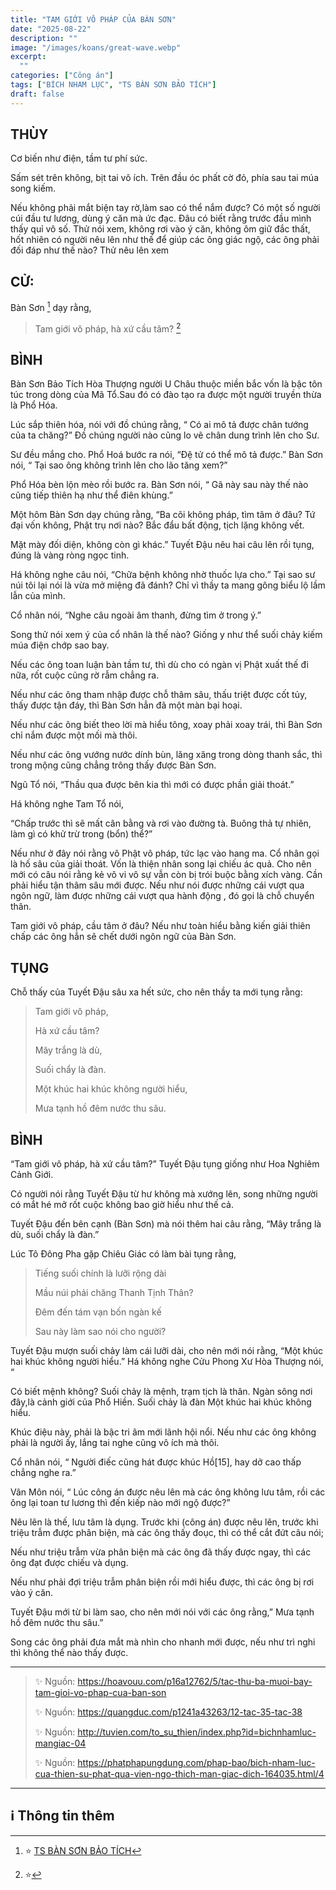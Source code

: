 ```yaml
---
title: "TAM GIỚI VÔ PHÁP CỦA BÀN SƠN"
date: "2025-08-22"
description: ""
image: "/images/koans/great-wave.webp"
excerpt: 
  ""
categories: ["Công án"]
tags: ["BÍCH NHAM LỤC", "TS BÀN SƠN BẢO TÍCH"]
draft: false
---
```


## THÙY

Cơ biến như điện, tầm tư phí sức. 

Sấm sét trên không, bịt tai vô ích. Trên đầu óc phất cờ đỏ, phía sau tai múa song kiếm. 

Nếu không phải mắt biện tay rờ,làm sao có thể nắm được? Có một số người cúi đầu tư lương, dùng ý căn mà ức đạc. Đâu có biết rằng trước đầu mình thấy quỉ vô số. Thử nói xem, không rơi vào ý căn, không ôm giữ đắc thất, hốt nhiên có người nêu lên như thế để giúp các ông giác ngộ, các ông phải đối đáp như thế nào? Thử nêu lên xem

## CỬ:

Bàn Sơn [^1] dạy rằng, 

> Tam giới vô pháp, hà xứ cầu tâm? [^14]

## BÌNH

Bàn Sơn Bảo Tích Hòa Thượng người U Châu thuộc miền bắc vốn là bậc tôn túc trong dòng của Mã Tổ.Sau đó có đào tạo ra được một người truyền thừa là Phổ Hóa.

Lúc sắp thiên hóa, nói với đồ chúng rằng, “ Có ai mô tả được chân tướng của ta chăng?” Đồ chúng người nào cũng lo vẽ chân dung trình lên cho Sư. 

Sư đều mắng cho. Phổ Hoá bước ra nói, “Đệ tử có thể mô tả được.” Bàn Sơn nói, “ Tại sao ông không trình lên cho lão tăng xem?” 

Phổ Hóa bèn lộn mèo rồi bước ra. Bàn Sơn nói, “ Gã này sau này thế nào cũng tiếp thiên hạ như thể điên khùng.”

Một hôm Bàn Sơn dạy chúng rằng, “Ba cõi không pháp, tìm tâm ở đâu? Tứ đại vốn không, Phật trụ nơi nào? Bắc đẩu bất động, tịch lặng không vết. 

Mặt mày đối diện, không còn gì khác.” Tuyết Đậu nêu hai câu lên rồi tụng, đúng là vàng ròng ngọc tinh. 

Há không nghe câu nói, “Chữa bệnh không nhờ thuốc lựa cho.” Tại sao sư núi tôi lại nói là vừa mở miệng đã đánh? Chỉ vì thầy ta mang gông biểu lộ lầm lẫn của mình.

Cổ nhân nói, “Nghe câu ngoài âm thanh, đừng tìm ở trong ý.” 

Song thử nói xem ý của cổ nhân là thế nào? Giống y như thể suối chảy kiếm múa điện chớp sao bay. 

Nếu các ông toan luận bàn tầm tư, thì dù cho có ngàn vị Phật xuất thế đi nữa, rốt cuộc cũng rờ rẫm chẳng ra. 

Nếu như các ông tham nhập được chỗ thâm sâu, thấu triệt được cốt tủy, thấy được tận đáy, thì Bàn Sơn hẳn đã một màn bại hoại. 

Nếu như các ông biết theo lời mà hiểu tông, xoay phải xoay trái, thì Bàn Sơn chỉ nắm được một mối mà thôi. 

Nếu như các ông vướng nước dính bùn, lăng xăng trong dòng thanh sắc, thì trong mộng cũng chẳng trông thấy được Bàn Sơn. 

Ngũ Tổ nói, “Thầu qua được bên kia thì mới có được phần giải thoát.”

Há không nghe Tam Tổ nói, 

“Chấp trước thì sẽ mất cân bằng và rơi vào đường tà. 
Buông thả tự nhiên, làm gì có khử trừ trong (bổn) thể?” 

Nếu như ở đây nói rằng vô Phật vô pháp, tức lạc vào hang ma. Cổ nhân gọi là hố sâu của giải thoát. Vốn là thiện nhân song lại chiếu ác quả. Cho nên mới có câu nói rằng kẻ vô vi vô sự vẫn còn bị trói buộc bằng xích vàng. Cần phải hiểu tận thâm sâu mới được. Nếu như nói được những cái vượt qua ngôn ngữ, làm được những cái vượt qua hành động , đó gọi là chỗ chuyển thân. 

Tam giới vô pháp, cầu tâm ở đâu? Nếu như toàn hiểu bằng kiến giải thiên chấp các ông hẳn sẽ chết dưới ngôn ngữ của Bàn Sơn.

## TỤNG

Chỗ thấy của Tuyết Đậu sâu xa hết sức, cho nên thầy ta mới tụng rằng:

> Tam giới vô pháp,
>
> Hà xứ cầu tâm?
>
> Mây trắng là dù,
>
> Suối chẩy là đàn.
>
> Một khúc hai khúc không người hiểu,
>
> Mưa tạnh hồ đêm nước thu sâu.

## BÌNH

“Tam giới vô pháp, hà xứ cầu tâm?” Tuyết Đậu tụng giống như Hoa Nghiêm Cảnh Giới. 

Có người nói rằng Tuyết Đậu từ hư không mà xướng lên, song những người có mắt hé mở rốt cuộc không bao giờ hiểu như thế cả. 

Tuyết Đậu đến bên cạnh (Bàn Sơn) mà nói thêm hai câu rằng, “Mây trắng là dù, suối chẩy là đàn.” 

Lúc Tô Đông Pha gặp Chiêu Giác có làm bài tụng rằng,

> Tiếng suối chính là lưỡi rộng dài
> 
> Mầu núi phải chăng Thanh Tịnh Thân?
> 
> Đêm đến tám vạn bốn ngàn kế
> 
> Sau này làm sao nói cho người?

Tuyết Đậu mượn suối chảy làm cái lưỡi dài, cho nên mới nói rằng, “Một khúc hai khúc không người hiểu.” Há không nghe Cửu Phong Xư Hòa Thượng nói, “ 

Có biết mệnh không? Suối chảy là mệnh, trạm tịch là thân. Ngàn sông nơi đây,là cảnh giới của Phổ Hiền. Suối chảy là đàn Một khúc hai khúc không hiểu. 

Khúc điệu này, phải là bậc tri âm mới lãnh hội nổi. Nếu như các ông không phải là người ấy, lắng tai nghe cũng vô ích mà thôi. 

Cổ nhân nói, “ Người điếc cũng hát được khúc Hồ[15], hay dở cao thấp chẳng nghe ra.” 

Vân Môn nói, “ Lúc công án được nêu lên mà các ông không lưu tâm, rồi các ông lại toan tư lương thì đến kiếp nào mới ngộ được?” 

Nêu lên là thế, lưu tâm là dụng. Trước khi (công án) được nêu lên, trước khi triệu trẫm được phân biện, mà các ông thấy đoục, thì có thể cắt đứt câu nói; 

Nếu như triệu trẫm vừa phân biện mà các ông đã thấy được ngay, thì các ông đạt được chiếu và dụng.

Nếu như phải đợi triệu trẫm phân biện rồi mới hiểu được, thì các ông bị rơi vào ý căn.

Tuyết Đậu mới từ bi làm sao, cho nên mới nói với các ông rằng,” Mưa tạnh hồ đêm nước thu sâu.” 

Song các ông phải đưa mắt mà nhìn cho nhanh mới được, nếu như trì nghi thì không thể nào thấy được.

***

> ✨ Nguồn: https://hoavouu.com/p16a12762/5/tac-thu-ba-muoi-bay-tam-gioi-vo-phap-cua-ban-son
>
> ✨ Nguồn: https://quangduc.com/p1241a43263/12-tac-35-tac-38
>
> ✨ Nguồn: http://tuvien.com/to_su_thien/index.php?id=bichnhamluc-mangiac-04
>
> ✨ Nguồn: https://phatphapungdung.com/phap-bao/bich-nham-luc-cua-thien-su-phat-qua-vien-ngo-thich-man-giac-dich-164035.html/4

***

## ℹ️ Thông tin thêm

[^1]: ⭐️ <a href="https://blog.phapthihoi.org/gt-member/ts-ban-son-bao-tich/" target="_blank">TS BÀN SƠN BẢO TÍCH</a>

[^14]: ⭐️  


